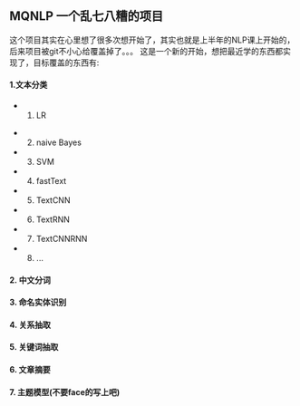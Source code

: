 ## MQNLP 一个乱七八糟的项目

这个项目其实在心里想了很多次想开始了，其实也就是上半年的NLP课上开始的，后来项目被git不小心给覆盖掉了。。。
这是一个新的开始，想把最近学的东西都实现了，目标覆盖的东西有:
#### 1.文本分类
- 1. LR
>
- 2. naive Bayes
- 3. SVM
- 4. fastText
- 5. TextCNN
- 6. TextRNN
- 7. TextCNNRNN
- 8. ...

####  2. 中文分词

#### 3. 命名实体识别

#### 4. 关系抽取

#### 5. 关键词抽取

#### 6. 文章摘要

#### 7. 主题模型(不要face的写上吧)